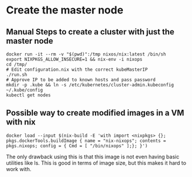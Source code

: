 # Create the master node

## Manual Steps to create a cluster with just the master node

```
docker run -it --rm -v "$(pwd)":/tmp nixos/nix:latest /bin/sh
export NIXPKGS_ALLOW_INSECURE=1 && nix-env -i nixops
cd /tmp/
# Edit configuration.nix with the correct kubeMasterIP
./run.sh
# Approve IP to be added to known hosts and pass password
mkdir -p .kube && ln -s /etc/kubernetes/cluster-admin.kubeconfig ~/.kube/config
kubectl get nodes
```

## Possible way to create modified images in a VM with nix

```
docker load --input $(nix-build -E 'with import <nixpkgs> {}; pkgs.dockerTools.buildImage { name = "nix-nixops"; contents = pkgs.nixops; config = { Cmd = [ "/bin/nixops" ];}; }')
```

The only drawback using this is that this image is not even having basic utilities like ls. This is good in terms of image size, but this makes it hard to work with.